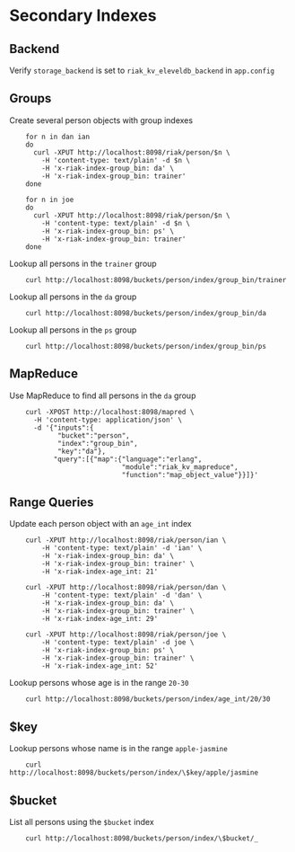 # Secondary Indexes

## Backend

Verify `storage_backend` is set to `riak_kv_eleveldb_backend` in `app.config`

## Groups

Create several person objects with group indexes

        for n in dan ian
        do
          curl -XPUT http://localhost:8098/riak/person/$n \
            -H 'content-type: text/plain' -d $n \
            -H 'x-riak-index-group_bin: da' \
            -H 'x-riak-index-group_bin: trainer'
        done

        for n in joe
        do
          curl -XPUT http://localhost:8098/riak/person/$n \
            -H 'content-type: text/plain' -d $n \
            -H 'x-riak-index-group_bin: ps' \
            -H 'x-riak-index-group_bin: trainer'
        done

Lookup all persons in the `trainer` group

        curl http://localhost:8098/buckets/person/index/group_bin/trainer

Lookup all persons in the `da` group

        curl http://localhost:8098/buckets/person/index/group_bin/da

Lookup all persons in the `ps` group

        curl http://localhost:8098/buckets/person/index/group_bin/ps

## MapReduce

Use MapReduce to find all persons in the `da` group

        curl -XPOST http://localhost:8098/mapred \
          -H 'content-type: application/json' \
          -d '{"inputs":{
                "bucket":"person",
                "index":"group_bin",
                "key":"da"},
               "query":[{"map":{"language":"erlang",
                                "module":"riak_kv_mapreduce",
                                "function":"map_object_value"}}]}'

## Range Queries

Update each person object with an `age_int` index

        curl -XPUT http://localhost:8098/riak/person/ian \
            -H 'content-type: text/plain' -d 'ian' \
            -H 'x-riak-index-group_bin: da' \
            -H 'x-riak-index-group_bin: trainer' \
            -H 'x-riak-index-age_int: 21'

        curl -XPUT http://localhost:8098/riak/person/dan \
            -H 'content-type: text/plain' -d 'dan' \
            -H 'x-riak-index-group_bin: da' \
            -H 'x-riak-index-group_bin: trainer' \
            -H 'x-riak-index-age_int: 29'

        curl -XPUT http://localhost:8098/riak/person/joe \
            -H 'content-type: text/plain' -d joe \
            -H 'x-riak-index-group_bin: ps' \
            -H 'x-riak-index-group_bin: trainer' \
            -H 'x-riak-index-age_int: 52'

Lookup persons whose age is in the range `20-30`

        curl http://localhost:8098/buckets/person/index/age_int/20/30

## $key

Lookup persons whose name is in the range `apple-jasmine`

        curl http://localhost:8098/buckets/person/index/\$key/apple/jasmine

## $bucket

List all persons using the `$bucket` index

        curl http://localhost:8098/buckets/person/index/\$bucket/_
